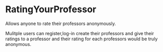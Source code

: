 # RatingYourProfessor
 Allows anyone to rate their professors anonymously.


Mulitple users can register,log-in create their professors and give their ratings to a professor and their rating for each professors would be truly anonymous.
